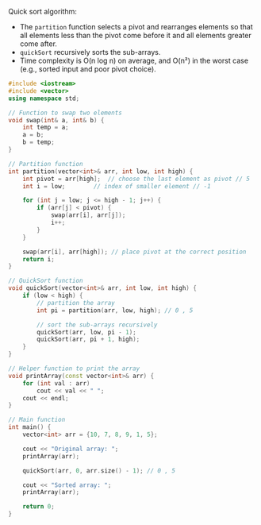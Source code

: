 Quick sort algorithm:

- The `partition` function selects a pivot and rearranges elements so that all elements less than the pivot come before it and all elements greater come after.
- `quickSort` recursively sorts the sub-arrays.
- Time complexity is O(n log n) on average, and O(n²) in the worst case (e.g., sorted input and poor pivot choice).

```cpp
#include <iostream>
#include <vector>
using namespace std;

// Function to swap two elements
void swap(int& a, int& b) {
    int temp = a;
    a = b;
    b = temp;
}

// Partition function
int partition(vector<int>& arr, int low, int high) {
    int pivot = arr[high];  // choose the last element as pivot // 5
    int i = low;        // index of smaller element // -1

    for (int j = low; j <= high - 1; j++) {
        if (arr[j] < pivot) {
            swap(arr[i], arr[j]);
            i++;
        }
    }

    swap(arr[i], arr[high]); // place pivot at the correct position
    return i;
}

// QuickSort function
void quickSort(vector<int>& arr, int low, int high) {
    if (low < high) {
        // partition the array
        int pi = partition(arr, low, high); // 0 , 5

        // sort the sub-arrays recursively
        quickSort(arr, low, pi - 1);
        quickSort(arr, pi + 1, high);
    }
}

// Helper function to print the array
void printArray(const vector<int>& arr) {
    for (int val : arr)
        cout << val << " ";
    cout << endl;
}

// Main function
int main() {
    vector<int> arr = {10, 7, 8, 9, 1, 5};

    cout << "Original array: ";
    printArray(arr);

    quickSort(arr, 0, arr.size() - 1); // 0 , 5

    cout << "Sorted array: ";
    printArray(arr);

    return 0;
}

```
